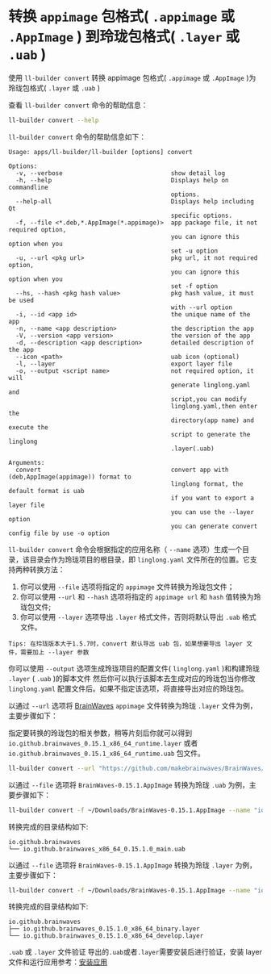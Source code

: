 <!--
SPDX-FileCopyrightText: 2023 UnionTech Software Technology Co., Ltd.

SPDX-License-Identifier: LGPL-3.0-or-later
-->

# 转换 `appimage` 包格式( `.appimage` 或 `.AppImage` ) 到玲珑包格式( `.layer` 或 `.uab` )

使用 `ll-builder convert` 转换 appimage 包格式( `.appimage` 或 `.AppImage` )为玲珑包格式( `.layer` 或 `.uab` )

查看 `ll-builder convert` 命令的帮助信息：

```bash
ll-builder convert --help
```

`ll-builder convert` 命令的帮助信息如下：

```text
Usage: apps/ll-builder/ll-builder [options] convert

Options:
  -v, --verbose                              show detail log
  -h, --help                                 Displays help on commandline
                                             options.
  --help-all                                 Displays help including Qt
                                             specific options.
  -f, --file <*.deb,*.AppImage(*.appimage)>  app package file, it not required option,
                                             you can ignore this option when you
                                             set -u option
  -u, --url <pkg url>                        pkg url, it not required option,
                                             you can ignore this option when you
                                             set -f option
  --hs, --hash <pkg hash value>              pkg hash value, it must be used
                                             with --url option
  -i, --id <app id>                          the unique name of the app
  -n, --name <app description>               the description the app
  -V, --version <app version>                the version of the app
  -d, --description <app description>        detailed description of the app
  --icon <path>                              uab icon (optional)
  -l, --layer                                export layer file
  -o, --output <script name>                 not required option, it will
                                             generate linglong.yaml and
                                             script,you can modify
                                             linglong.yaml,then enter the
                                             directory(app name) and execute the
                                             script to generate the linglong
                                             .layer(.uab)

Arguments:
  convert                                    convert app with (deb,AppImage(appimage)) format to
                                             linglong format, the default format is uab
                                             if you want to export a layer file
                                             you can use the --layer option
                                             you can generate convert config file by use -o option
```

`ll-builder convert` 命令会根据指定的应用名称（ `--name` 选项）生成一个目录，该目录会作为玲珑项目的根目录，即 `linglong.yaml` 文件所在的位置。它支持两种转换方法：

1. 你可以使用 `--file` 选项将指定的 `appimage` 文件转换为玲珑包文件；
2. 你可以使用 `--url` 和 `--hash` 选项将指定的 `appimage url` 和 `hash` 值转换为玲珑包文件;
3. 你可以使用 `--layer` 选项导出 `.layer` 格式文件，否则将默认导出 `.uab` 格式文件。

`Tips: 在玲珑版本大于1.5.7时，convert 默认导出 uab 包，如果想要导出 layer 文件，需要加上 --layer 参数`

你可以使用 `--output` 选项生成玲珑项目的配置文件( `linglong.yaml` )和构建玲珑 `.layer` ( `.uab` )的脚本文件
然后你可以执行该脚本去生成对应的玲珑包当你修改 `linglong.yaml` 配置文件后。如果不指定该选项，将直接导出对应的玲珑包。

以通过 `--url` 选项将 [BrainWaves](https://github.com/makebrainwaves/BrainWaves/releases/download/v0.15.1/BrainWaves-0.15.1.AppImage) `appimage` 文件转换为玲珑 `.layer` 文件为例，主要步骤如下：

指定要转换的玲珑包的相关参数，稍等片刻后你就可以得到 `io.github.brainwaves_0.15.1_x86_64_runtime.layer` 或者 `io.github.brainwaves_0.15.1_x86_64_runtime.uab` 包文件。

```bash
ll-builder convert --url "https://github.com/makebrainwaves/BrainWaves/releases/download/v0.15.1/BrainWaves-0.15.1.AppImage" --hash "04fcfb9ccf5c0437cd3007922fdd7cd1d0a73883fd28e364b79661dbd25a4093" --name "io.github.brainwaves" --id "io.github.brainwaves" --version "0.15.1" --description "io.github.brainwaves"
```

以通过 `--file` 选项将 `BrainWaves-0.15.1.AppImage` 转换为玲珑 `.uab` 为例，主要步骤如下：

```bash
ll-builder convert -f ~/Downloads/BrainWaves-0.15.1.AppImage --name "io.github.brainwaves" --id "io.github.brainwaves" --version "0.15.1" --description "io.github.brainwaves"
```

转换完成的目录结构如下:
```text
io.github.brainwaves
└── io.github.brainwaves_x86_64_0.15.1.0_main.uab
```

以通过 `--file` 选项将 `BrainWaves-0.15.1.AppImage` 转换为玲珑 `.layer` 为例，主要步骤如下：
```bash
ll-builder convert -f ~/Downloads/BrainWaves-0.15.1.AppImage --name "io.github.brainwaves" --id "io.github.brainwaves" --version "0.15.1" --description "io.github.brainwaves" --layer
```

转换完成的目录结构如下:
```text
io.github.brainwaves
├── io.github.brainwaves_0.15.1.0_x86_64_binary.layer
└── io.github.brainwaves_0.15.1.0_x86_64_develop.layer
```

`.uab` 或 `.layer` 文件验证
导出的`.uab`或者`.layer`需要安装后进行验证，安装 layer 文件和运行应用参考：[安装应用](../ll-cli/install.md)